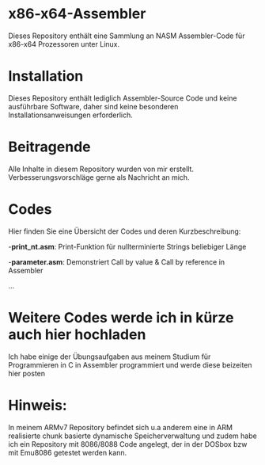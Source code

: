 # x86-x64-Assembler
Dieses Repository enthält eine Sammlung an NASM Assembler-Code für x86-x64 Prozessoren unter Linux.

# Installation
Dieses Repository enthält lediglich Assembler-Source Code und keine ausführbare Software, daher sind keine besonderen Installationsanweisungen erforderlich.

# Beitragende
Alle Inhalte in diesem Repository wurden von mir erstellt. Verbesserungsvorschläge gerne als Nachricht an mich.

# Codes
Hier finden Sie eine Übersicht der Codes und deren Kurzbeschreibung:

  -**print_nt.asm**: Print-Funktion für nullterminierte Strings beliebiger Länge
  
  -**parameter.asm**: Demonstriert Call by value & Call by reference in Assembler
  
   ...
   
# Weitere Codes werde ich in kürze auch hier hochladen
Ich habe einige der Übungsaufgaben aus meinem Studium für Programmieren in C in Assembler programmiert und werde diese beizeiten hier posten
# Hinweis: 
In meinem ARMv7 Repository befindet sich u.a anderem eine in ARM realisierte chunk basierte dynamische Speicherverwaltung und zudem habe ich ein Repository mit 8086/8088 Code angelegt, der in der DOSbox bzw mit Emu8086 getestet werden kann. 

  
  
